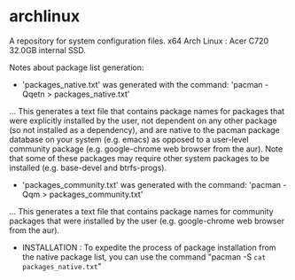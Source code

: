 # archlinux
A repository for system configuration files. x64 Arch Linux : Acer C720 32.0GB internal SSD.

Notes about package list generation:

* 'packages_native.txt' was generated with the command: 'pacman -Qqetn > packages_native.txt'

... This generates a text file that contains package names for packages that were explicitly installed 
by 
the user, not dependent on any other package (so not installed as a dependency), and are native to the pacman 
package database on your system (e.g. emacs) as opposed to a user-level community package (e.g. google-chrome web browser from the aur). Note that some of these packages may require other system packages to be 
installed (e.g. base-devel and btrfs-progs).

* 'packages_community.txt' was generated with the command: 'pacman -Qqm > packages_community.txt'

... This generates a text file that contains package names for community packages that were installed by 
the user (e.g. google-chrome web browser from the aur).

* INSTALLATION : To expedite the process of package installation from the native package list, you can use the command "pacman -S `cat packages_native.txt`"
